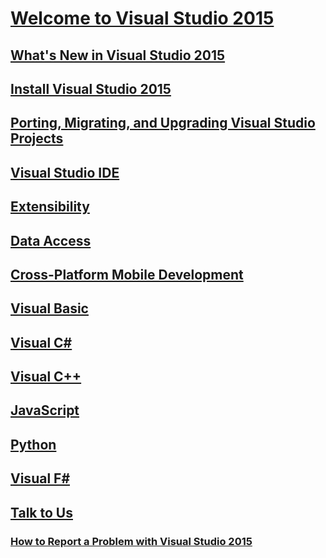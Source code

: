 # [Welcome to Visual Studio 2015](welcome-to-visual-studio-2015.md)
## [What's New in Visual Studio 2015](what-s-new-in-visual-studio-2015.md)
## [Install Visual Studio 2015](install/install-visual-studio-2015.md)
## [Porting, Migrating, and Upgrading Visual Studio Projects](porting/porting-migrating-and-upgrading-visual-studio-projects.md)
## [Visual Studio IDE](ide/visual-studio-ide.md)
## [Extensibility](extensibility/visual-studio-sdk.md)
## [Data Access](data-tools/accessing-data-in-visual-studio.md)
## [Cross-Platform Mobile Development](cross-platform/cross-platform-mobile-development-in-visual-studio.md)
## [Visual Basic](/dotnet/visual-basic)
## [Visual C#](/dotnet/csharp)
## [Visual C++](/cpp/visual-cpp-in-visual-studio)
## [JavaScript](javascript/javascript-in-visual-studio.md)
## [Python](python/getting-started-with-python.md)
## [Visual F#](/dotnet/fsharp/)
## [Talk to Us](ide/talk-to-us.md)
### [How to Report a Problem with Visual Studio 2015](ide/how-to-report-a-problem-with-visual-studio-2015.md)
